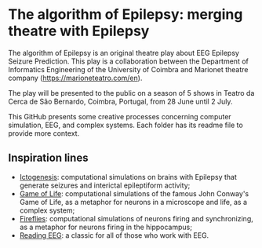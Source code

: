 # The algorithm of Epilepsy: merging theatre with Epilepsy

The algorithm of Epilepsy is an original theatre play about EEG Epilepsy Seizure Prediction.
This play is a collaboration between the Department of Informatics Engineering of the University of Coimbra
and Marionet theatre company (https://marioneteatro.com/en).

The play will be presented to the public on a season of 5 shows in Teatro da Cerca de São Bernardo, Coimbra, Portugal, from 28 June until 2 July.

This GitHub presents some creative processes concerning computer simulation, EEG, and complex systems.
Each folder has its readme file to provide more context.

## Inspiration lines
- [Ictogenesis](/Ictogenesis/README.md): computational simulations on brains with Epilepsy that generate seizures and interictal epileptiform activity;
- [Game of Life](/Game_of_life/README.md): computational simulations of the famous John Conway's Game of Life, as a metaphor for neurons in a microscope and life, as a complex system;
- [Fireflies](/Fireflies/README.md): computational simulations of neurons firing and synchronizing, as a metaphor for neurons firing in the hippocampus;
- [Reading EEG](/Reading_EEG/README.md): a classic for all of those who work with EEG.
